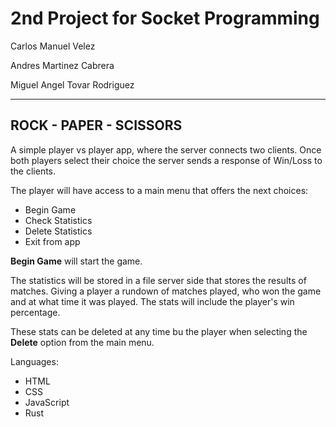 # 2nd Project for Socket Programming

Carlos Manuel Velez

Andres Martinez Cabrera

Miguel Angel Tovar Rodriguez

---

## ROCK - PAPER - SCISSORS

A simple player vs player app, where the server connects two clients.
Once both players select their choice the server sends a response of Win/Loss
to the clients.

The player will have access to a main menu that offers the next choices:
- Begin Game
- Check Statistics
- Delete Statistics
- Exit from app

**Begin Game** will start the game.

The statistics will be stored in a file server side that stores the results of matches. Giving a player a rundown of
matches played, who won the game and at what time it was played.
The stats will include the player's win percentage.

These stats can be deleted at any time bu the player when selecting the **Delete** option from the main menu.

Languages:
  - HTML
  - CSS
  - JavaScript
  - Rust
